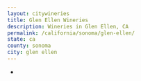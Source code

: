```yaml
---
layout: citywineries
title: Glen Ellen Wineries
description: Wineries in Glen Ellen, CA
permalink: /california/sonoma/glen-ellen/
state: ca
county: sonoma
city: glen ellen
---
```

-
